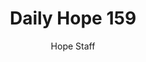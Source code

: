 ---
image: /assets/img/daily-hope-default-artwork.png
title: Daily Hope 159
number: 159
categories:
  - Daily Hope
author: Hope Staff
notes: Daily Hope 159
embed: >-
  <iframe style="border-radius:12px" src="https://open.spotify.com/embed/episode/4EpumxeheD1R7osWhr7m4Z?utm_source=generator" width="100%" height="352" frameBorder="0" allowfullscreen="" allow="autoplay; clipboard-write; encrypted-media; fullscreen; picture-in-picture" loading="lazy"></iframe>
---